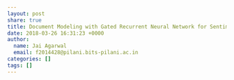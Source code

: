 ```yaml
---
layout: post
share: true
title: Document Modeling with Gated Recurrent Neural Network for Sentiment Classification
date: 2018-03-26 16:31:23 +0000
author:
  name: Jai Agarwal
  email: f2014428@pilani.bits-pilani.ac.in
categories: []
tags: []
---
```


